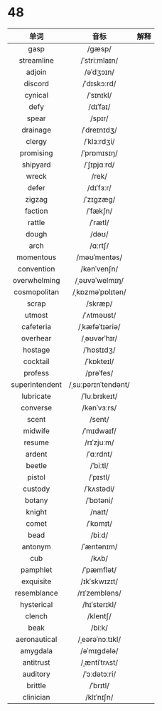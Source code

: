 # 48

|      单词      |        音标         | 解释 |
| :------------: | :-----------------: | :--: |
|      gasp      |       /ɡæsp/        |      |
|   streamline   |    /ˈstriːmlaɪn/    |      |
|     adjoin     |      /əˈdʒɔɪn/      |      |
|    discord     |     /ˈdɪskɔːrd/     |      |
|    cynical     |      /ˈsɪnɪkl/      |      |
|      defy      |      /dɪˈfaɪ/       |      |
|     spear      |       /spɪr/        |      |
|    drainage    |     /ˈdreɪnɪdʒ/     |      |
|     clergy     |     /ˈklɜːrdʒi/     |      |
|   promising    |     /ˈprɒmɪsɪŋ/     |      |
|    shipyard    |     /ˈʃɪpjɑːrd/     |      |
|     wreck      |        /rek/        |      |
|     defer      |      /dɪˈfɜːr/      |      |
|     zigzag     |      /ˈzɪɡzæɡ/      |      |
|    faction     |      /ˈfækʃn/       |      |
|     rattle     |       /ˈrætl/       |      |
|     dough      |        /dəʊ/        |      |
|      arch      |       /ɑːrtʃ/       |      |
|   momentous    |    /məʊˈmentəs/     |      |
|   convention   |     /kənˈvenʃn/     |      |
|  overwhelming  |   /ˌəʊvəˈwelmɪŋ/    |      |
|  cosmopolitan  |  /ˌkɒzməˈpɒlɪtən/   |      |
|     scrap      |       /skræp/       |      |
|     utmost     |     /ˈʌtməʊst/      |      |
|   cafeteria    |   /ˌkæfəˈtɪəriə/    |      |
|    overhear    |    /ˌəʊvərˈhɪr/     |      |
|    hostage     |     /ˈhɒstɪdʒ/      |      |
|    cocktail    |     /ˈkɒkteɪl/      |      |
|    profess     |      /prəˈfes/      |      |
| superintendent | /ˌsuːpərɪnˈtendənt/ |      |
|   lubricate    |    /ˈluːbrɪkeɪt/    |      |
|    converse    |     /kənˈvɜːrs/     |      |
|     scent      |       /sent/        |      |
|    midwife     |     /ˈmɪdwaɪf/      |      |
|     resume     |     /rɪˈzjuːm/      |      |
|     ardent     |      /ˈɑːrdnt/      |      |
|     beetle     |      /ˈbiːtl/       |      |
|     pistol     |      /ˈpɪstl/       |      |
|    custody     |     /ˈkʌstədi/      |      |
|     botany     |      /ˈbɒtəni/      |      |
|     knight     |       /naɪt/        |      |
|     comet      |      /ˈkɒmɪt/       |      |
|      bead      |       /biːd/        |      |
|    antonym     |     /ˈæntənɪm/      |      |
|      cub       |        /kʌb/        |      |
|    pamphlet    |     /ˈpæmflət/      |      |
|   exquisite    |    /ɪkˈskwɪzɪt/     |      |
|  resemblance   |    /rɪˈzembləns/    |      |
|   hysterical   |    /hɪˈsterɪkl/     |      |
|     clench     |      /klentʃ/       |      |
|      beak      |       /biːk/        |      |
|  aeronautical  |   /ˌeərəˈnɔːtɪkl/   |      |
|    amygdala    |     /əˈmɪɡdələ/     |      |
|   antitrust    |    /ˌæntiˈtrʌst/    |      |
|    auditory    |    /ˈɔːdətɔːri/     |      |
|    brittle     |      /ˈbrɪtl/       |      |
|   clinician    |     /klɪˈnɪʃn/      |      |